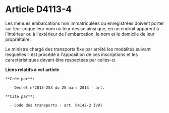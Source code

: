 # Article D4113-4

Les menues embarcations non immatriculées ou enregistrées doivent porter sur leur coque leur nom ou leur devise ainsi que, en
un endroit apparent à l'intérieur ou à l'extérieur de l'embarcation, le nom et le domicile de leur propriétaire.

Le ministre chargé des transports fixe par arrêté les modalités suivant lesquelles il est procédé à l'apposition de ces
inscriptions et les caractéristiques devant être respectées par celles-ci.

**Liens relatifs à cet article**

	**Créé par**:

	  - Décret n°2013-253 du 25 mars 2013 - art.

	**Cité par**:

	  - Code des transports - art. R4142-2 (VD)
